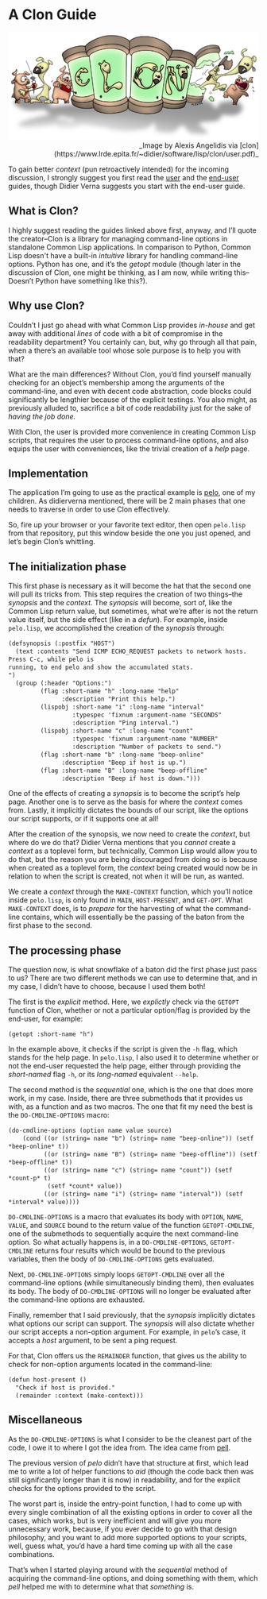 A Clon Guide
============

<img src="/pictures/clon.jpg" class="banner" alt="clon" />
<div style="text-align: right"> 
_Image by Alexis Angelidis via [clon](https://www.lrde.epita.fr/~didier/software/lisp/clon/user.pdf)_ 
</div>

To gain better _context_ (pun retroactively intended) for the incoming discussion, I strongly
suggest you first read the 
[user](https://www.lrde.epita.fr/~didier/software/lisp/clon/user.pdf) and the
[end-user](https://www.lrde.epita.fr/~didier/software/lisp/clon/enduser.pdf) guides, though
Didier Verna suggests you start with the end-user guide.


What is Clon?
-------------

I highly suggest reading the guides linked above first, anyway, and I’ll quote the creator–Clon is a
library for managing command-line options in standalone Common Lisp applications. In comparison to
Python, Common Lisp doesn't have a built-in _intuitive_ library for handling command-line
options. Python has one, and it’s the _getopt_ module (though later in the discussion of Clon, one
might be thinking, as I am now, while writing this–Doesn’t Python have something like this?).


Why use Clon?
-------------

Couldn’t I just go ahead with what Common Lisp provides _in-house_ and get away with additional
_lines_ of code with a bit of compromise in the readability department? You certainly can, but, why
go through all that pain, when a there’s an available tool whose sole purpose is to help you with
that?

What are the main differences? Without Clon, you’d find yourself manually checking for an object’s
membership among the arguments of the command-line, and even with decent code abstraction, code
blocks could significantly be lengthier because of the explicit testings. You also might, as
previously alluded to, sacrifice a bit of code readability just for the sake of 
_having the job done._

With Clon, the user is provided more convenience in creating Common Lisp scripts, that requires the
user to process command-line options, and also equips the user with conveniences, like the trivial
creation of a _help_ page.


Implementation
--------------

The application I’m going to use as the practical example is
[pelo](https://github.com/zhaqenl/pelo), one of my children. As didierverna mentioned, there will be
2 main phases that one needs to traverse in order to use Clon effectively.

So, fire up your browser or your favorite text editor, then open `pelo.lisp` from that repository,
put this window beside the one you just opened, and let’s begin Clon’s whittling.


The initialization phase
------------------------

This first phase is necessary as it will become the hat that the second one will pull its
tricks from. This step requires the creation of two things–the _synopsis_ and the _context._ The
_synopsis_ will become, sort of, like the Common Lisp return value, but sometimes, what we’re after
is not the return value itself, but the side effect (like in a _defun_). For example, inside 
`pelo.lisp`, we accomplished the creation of the _synopsis_ through:

```
(defsynopsis (:postfix "HOST")
  (text :contents "Send ICMP ECHO_REQUEST packets to network hosts. Press C-c, while pelo is
running, to end pelo and show the accumulated stats.
")
  (group (:header "Options:")
         (flag :short-name "h" :long-name "help"
               :description "Print this help.")
         (lispobj :short-name "i" :long-name "interval"
                  :typespec 'fixnum :argument-name "SECONDS"
                  :description "Ping interval.")
         (lispobj :short-name "c" :long-name "count"
                  :typespec 'fixnum :argument-name "NUMBER"
                  :description "Number of packets to send.")
         (flag :short-name "b" :long-name "beep-online"
               :description "Beep if host is up.")
         (flag :short-name "B" :long-name "beep-offline"
               :description "Beep if host is down.")))
```

One of the effects of creating a _synopsis_ is to become the script’s help page. Another one is to
serve as the basis for where the _context_ comes from. Lastly, it implicitly dictates the bounds of
our script, like the options our script supports, or if it supports one at all!

After the creation of the synopsis, we now need to create the _context_, but where do we do that?
Didier Verna mentions that you _cannot_ create a _context_ as a toplevel form, but technically,
Common Lisp would allow you to do that, but the reason you are being discouraged from doing so is
because when created as a toplevel form, the _context_ being created would now be in relation to
when the script is created, not when it will be run, as wanted.

We create a _context_ through the `MAKE-CONTEXT` function, which you’ll notice inside `pelo.lisp`,
is only found in `MAIN`, `HOST-PRESENT`, and `GET-OPT`. What `MAKE-CONTEXT` does, is to _prepare_
for the harvesting of what the command-line contains, which will essentially be the passing of the
baton from the first phase to the second.


The processing phase
--------------------

The question now, is what snowflake of a baton did the first phase just pass to us? There are two
different methods we can use to determine that, and in my case, I didn’t have to choose, because I
used them both!

The first is the _explicit_ method. Here, we _explictly_ check via the `GETOPT` function of Clon,
whether or not a particular option/flag is provided by the end-user, for example:

```
(getopt :short-name "h")
```

In the example above, it checks if the script is given the `-h` flag, which stands for the help
page. In `pelo.lisp`, I also used it to determine whether or not the end-user requested the help
page, either through providing the _short-named_ flag `‑h`, or its _long-named_ equivalent `‑‑help`.

The second method is the _sequential_ one, which is the one that does more work, in my case. Inside,
there are three submethods that it provides us with, as a function and as two macros. The one that
fit my need the best is the `DO-CMDLINE-OPTIONS` macro:

```
(do-cmdline-options (option name value source)
    (cond ((or (string= name "b") (string= name "beep-online")) (setf *beep-online* t))
          ((or (string= name "B") (string= name "beep-offline")) (setf *beep-offline* t))
          ((or (string= name "c") (string= name "count")) (setf *count-p* t)
           (setf *count* value))
          ((or (string= name "i") (string= name "interval")) (setf *interval* value))))
```

`DO-CMDLINE-OPTIONS` is a macro that evaluates its body with `OPTION`, `NAME`, `VALUE`, and
`SOURCE` bound to the return value of the function `GETOPT-CMDLINE`, one of the submethods to
sequentially acquire the next command-line option. So what actually happens is, in a
`DO-CMDLINE-OPTIONS`, `GETOPT-CMDLINE` returns four results which would be bound to the previous
variables, then the body of `DO-CMDLINE-OPTIONS` gets evaluated.

Next, `DO-CMDLINE-OPTIONS` simply loops `GETOPT-CMDLINE` over all the command-line options (while
simultaneously binding them), then evaluates its body. The body of `DO-CMDLINE-OPTIONS` will no
longer be evaluated after the command-line options are exhausted.

Finally, remember that I said previously, that the _synopsis_ implicitly dictates what options our
script can support. The _synopsis_ will also dictate whether our script accepts a non-option
argument. For example, in `pelo`’s case, it accepts a _host_ argument, to be sent a ping request.

For that, Clon offers us the `REMAINDER` function, that gives us the ability to check for
non-option arguments located in the command-line:

```
(defun host-present ()
  "Check if host is provided."
  (remainder :context (make-context)))
```


Miscellaneous
-------------

As the `DO-CMDLINE-OPTIONS` is what I consider to be the cleanest part of the code, I owe it to
where I got the idea from. The idea came from 
[pell](https://github.com/ebzzry/pell/blob/master/pell#L85). 

The previous version of _pelo_ didn’t have that structure at first, which lead me to write a lot of
helper functions to _aid_ (though the code back then was still significantly longer than it is now)
in readability, and for the explicit checks for the options provided to the script.

The worst part is, inside the entry-point function, I had to come up with every single combination
of all the existing options in order to cover all the cases, which works, but is very inefficient
and will give you more unnecessary work, because, if you ever decide to go with that design
philosophy, and you want to add more supported options to your scripts, well, guess what, you’d have
a hard time coming up with all the case combinations.

That’s when I started playing around with the _sequential_ method of acquiring the command-line
options, and doing something with them, which _pell_ helped me with to determine what that
_something_ is.
